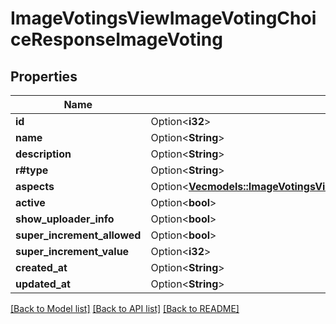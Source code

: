 # ImageVotingsViewImageVotingChoiceResponseImageVoting

## Properties

Name | Type | Description | Notes
------------ | ------------- | ------------- | -------------
**id** | Option<**i32**> |  | [optional]
**name** | Option<**String**> |  | [optional]
**description** | Option<**String**> |  | [optional]
**r#type** | Option<**String**> |  | [optional]
**aspects** | Option<[**Vec<models::ImageVotingsViewImageVotingChoiceResponseImageVotingAspect>**](ImageVotingsViewImageVotingChoiceResponseImageVotingAspect.md)> |  | [optional]
**active** | Option<**bool**> |  | [optional]
**show_uploader_info** | Option<**bool**> |  | [optional]
**super_increment_allowed** | Option<**bool**> |  | [optional]
**super_increment_value** | Option<**i32**> |  | [optional]
**created_at** | Option<**String**> |  | [optional]
**updated_at** | Option<**String**> |  | [optional]

[[Back to Model list]](../README.md#documentation-for-models) [[Back to API list]](../README.md#documentation-for-api-endpoints) [[Back to README]](../README.md)


